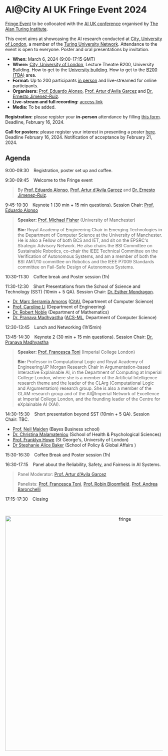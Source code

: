 # AI@City AI UK Fringe Event 2024

[Fringe Event](https://ai-uk.turing.ac.uk/fringe-events/) to be collocated with the [AI UK conference](https://ai-uk.turing.ac.uk/) organised by [The Alan Turing Institute](https://www.turing.ac.uk/).

This event aims at showcasing the AI research conducted at [City, University of London](https://www.city.ac.uk/), a member of the [Turing University Network](https://www.turing.ac.uk/turing-university-network). Attendance to the event is open to everyone. Poster and oral presentations by invitation.

- **When:** March 6, 2024 (9:00-17:15 GMT)
- **Where:** [City, University of London](https://www.city.ac.uk/), Lecture Theatre B200, University Building. How to get to the [University building](https://staffhub.city.ac.uk/timetabling/rooms-by-building/university-building/b200). How to get to the [B200 (TBA)]() area.
- **Format:** Up to 200 participants <ins>in person</ins> and live-streamed for online participants.
- **Organisers:** [Prof. Eduardo Alonso](https://www.city.ac.uk/about/people/academics/eduardo-alonso), [Prof. Artur d'Avila Garcez](https://www.staff.city.ac.uk/~aag/) and [Dr. Ernesto Jimenez-Ruiz](https://www.city.ac.uk/about/people/academics/ernesto-jimenez-ruiz).
- **Live-stream and full recording:** [access link](https://echo360.org.uk/section/14adea58-2680-4163-9478-cb8f526a7bb7/public)
- **Media:** To be added.

**Registration:** please register your **in-person** attendance by filling [this form](https://forms.office.com/e/ZFRHudgTQy). Deadline, February 16, 2024.
<!--[this form](https://forms.gle/psAjdsmmEL9ceQje8). Deadline, February 14, 2024-->

**Call for posters**: please register your interest in presenting a poster [here](https://forms.gle/7KpF6JnxvdnaHXCS6). Deadline February 16, 2024. Notification of acceptance by February 21, 2024.



## Agenda

9:00-09:30 &ensp; Registration, poster set up and coffee.

9:30-09:45 &ensp; Welcome to the Fringe event
> By [Prof. Eduardo Alonso](https://www.city.ac.uk/about/people/academics/eduardo-alonso), [Prof. Artur d'Avila Garcez](https://www.staff.city.ac.uk/~aag/) and [Dr. Ernesto Jimenez-Ruiz](https://www.city.ac.uk/about/people/academics/ernesto-jimenez-ruiz).

9:45-10:30 &ensp; Keynote 1 (30 min + 15 min questions). Session Chair: [Prof. Eduardo Alonso](https://www.city.ac.uk/about/people/academics/eduardo-alonso)
> **Speaker:**  [Prof. Michael Fisher](https://web.cs.manchester.ac.uk/~michael/) (University of Manchester)
> 
> **Bio:** Royal Academy of Engineering Chair in Emerging Technologies in the Department of Computer Science at the University of Manchester. He is also a Fellow of both BCS and IET, and sit on the EPSRC's Strategic Advisory Network. He also chairs the BSI Committee on Sustainable Robotics, co-chair the IEEE Technical Committee on the Verification of Autonomous Systems, and am a member of both the BSI AMT/10 committee on Robotics and the IEEE P7009 Standards committee on Fail-Safe Design of Autonomous Systems.

10:30-11:30 &ensp; Coffee break and Poster session (1h)

11:30-12:30 &ensp; Short Presentations from the School of Science and Technology (SST) (10min + 5 QA).  Session Chair: [Dr. Esther Mondragon](https://www.city.ac.uk/about/people/academics/esther-mondragon).
- [Dr. Marc Serramia Amoros](https://www.city.ac.uk/about/people/academics/marc-serramia-amoros) ([CitAI](https://cit-ai.net/), Department of Computer Science) 
- [Prof. Caroline Li](https://www.linkedin.com/in/prof-caroline-ling-li-80b3596/) (Department of Engineering)
- [Dr. Robert Noble](https://robjohnnoble.github.io/) (Department of Mathematics)
- [Dr. Pranava Madhyastha](https://www.city.ac.uk/about/people/academics/pranava-madhyastha) ([ACS-ML](https://www.city.ac.uk/research/centres/acsml), Department of Computer Science)
  
12:30-13:45 &ensp; Lunch and Networking (1h15min)

13:45-14:30 &ensp; Keynote 2 (30 min + 15 min questions).  Session Chair: [Dr. Pranava Madhyastha](https://www.city.ac.uk/about/people/academics/pranava-madhyastha)
> **Speaker:**  [Prof. Francesca Toni](https://www.imperial.ac.uk/people/f.toni) (Imperial College London)
> 
> **Bio:** Professor in Computational Logic and Royal Academy of Engineering/JP Morgan Research Chair in Argumentation-based Interactive Explainable AI, in the Department of Computing at Imperial College London, where she is a member of the Artificial Intelligence research theme and the leader of the CLArg (Computational Logic and Argumentation) research group. She is also a member of the GLAM research group and of the AI@Imperial Network of Excellence at Imperial College London, and the founding leader of the Centre for eXplainable AI (XAI).

14:30-15:30 &ensp; Short presentation beyond SST (10min + 5 QA).   Session Chair: TBC.
- [Prof. Neil Maiden](https://www.bayes.city.ac.uk/faculties-and-research/experts/neil-maiden)	(Bayes Business school)
- [Dr. Christina Malamateniou](https://www.city.ac.uk/about/people/academics/christina-malamateniou)	(School of Health & Psychological Sciences)
- [Prof. Franklyn Howe](https://www.sgul.ac.uk/profiles/franklyn-howe) (St George's, University of London)
- [Dr Stephanie Alice Baker](https://www.city.ac.uk/about/people/academics/stephanie-alice-baker) (School of Policy & Global Affairs )

15:30-16:30 &ensp; Coffee Break and Poster session (1h)

16:30-17:15 &ensp; Panel about the Reliability, Safety, and Fairness in AI Systems.
> Panel Moderator: [Prof. Artur d'Avila Garcez](https://www.staff.city.ac.uk/~aag/)
> 
> Panelists: [Prof. Francesca Toni](https://www.imperial.ac.uk/people/f.toni), [Prof. Robin Bloomfield](https://www.city.ac.uk/about/people/academics/robin-bloomfield), [Prof. Andrea Baronchelli](https://www.city.ac.uk/about/people/academics/andrea-baronchelli)

17:15-17:30 &ensp; Closing

<br>
<p align="center">
<img src="https://github.com/city-artificial-intelligence/ai-uk-fringe-event-2024/blob/main/ai-city-fringe.png?raw=true" width="750" alt="fringe">
</p>

